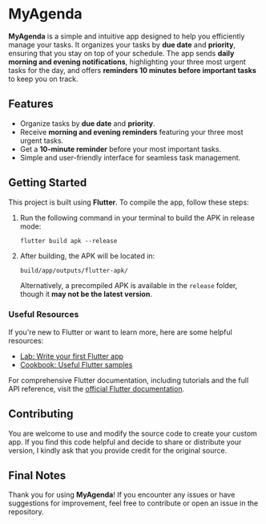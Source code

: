 # MyAgenda

**MyAgenda** is a simple and intuitive app designed to help you efficiently manage your tasks. It organizes your tasks by **due date** and **priority**, ensuring that you stay on top of your schedule. The app sends **daily morning and evening notifications**, highlighting your three most urgent tasks for the day, and offers **reminders 10 minutes before important tasks** to keep you on track.

## Features

- Organize tasks by **due date** and **priority**.
- Receive **morning and evening reminders** featuring your three most urgent tasks.
- Get a **10-minute reminder** before your most important tasks.
- Simple and user-friendly interface for seamless task management.

## Getting Started

This project is built using **Flutter**. To compile the app, follow these steps:

1. Run the following command in your terminal to build the APK in release mode:
   ```
   flutter build apk --release
   ```
2. After building, the APK will be located in:
   ```
   build/app/outputs/flutter-apk/
   ```
   Alternatively, a precompiled APK is available in the `release` folder, though it **may not be the latest version**.

### Useful Resources

If you're new to Flutter or want to learn more, here are some helpful resources:

- [Lab: Write your first Flutter app](https://docs.flutter.dev/get-started/codelab)
- [Cookbook: Useful Flutter samples](https://docs.flutter.dev/cookbook)

For comprehensive Flutter documentation, including tutorials and the full API reference, visit the [official Flutter documentation](https://docs.flutter.dev/).

## Contributing

You are welcome to use and modify the source code to create your custom app. If you find this code helpful and decide to share or distribute your version, I kindly ask that you provide credit for the original source.

## Final Notes

Thank you for using **MyAgenda**! If you encounter any issues or have suggestions for improvement, feel free to contribute or open an issue in the repository.

